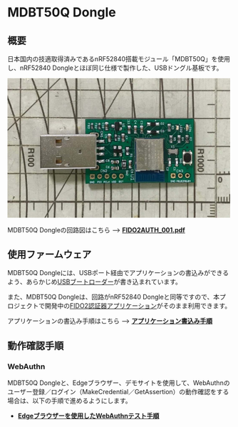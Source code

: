 # MDBT50Q Dongle

## 概要

日本国内の技適取得済みであるnRF52840搭載モジュール「MDBT50Q」を使用し、nRF52840 Dongleとほぼ同じ仕様で製作した、USBドングル基板です。

<img src="assets/0000.jpg" width="500">

MDBT50Q Dongleの回路図はこちら --> <b>[FIDO2AUTH_001.pdf](https://github.com/diverta/onecard-fido/blob/master/FIDO2Device/pcb/FIDO2AUTH_001.pdf)</b>

## 使用ファームウェア

MDBT50Q Dongleには、USBポート経由でアプリケーションの書込みができるよう、あらかじめ[USBブートローダー](USBBOOTLOADER.md)が書き込まれています。

また、MDBT50Q Dongleは、回路がnRF52840 Dongleと同等ですので、本プロジェクトで開発中の[FIDO2認証器アプリケーション](https://github.com/diverta/onecard-fido/tree/master/nRF5_SDK_v15.3.0)がそのまま利用できます。

アプリケーションの書込み手順はこちら --> <b>[アプリケーション書込み手順](APPINSTALL.md)</b>

## 動作確認手順

### WebAuthn

MDBT50Q Dongleと、Edgeブラウザー、デモサイトを使用して、WebAuthnのユーザー登録／ログイン（MakeCredential／GetAssertion）の動作確認をする場合は、以下の手順で進めるようにします。

- <b>[Edgeブラウザーを使用したWebAuthnテスト手順](WEBAUTHNTEST.md)</b>
